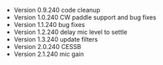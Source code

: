  * Version 0.9.240 code cleanup
 * Version 1.0.240 CW paddle support and bug fixes
 * Version 1.1.240 bug fixes
 * Version 1.2.240 delay mic level to settle
 * Version 1.3.240 update filters
 * Version 2.0.240 CESSB
 * Version 2.1.240 mic gain
